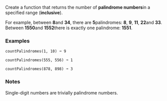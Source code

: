 Create a function that returns the number of **palindrome numbers**in a specified range (**inclusive**).

For example, between **8**and **34**, there are **5**palindromes: **8**, **9**, **11**, **22**and **33**. Between **1550**and **1552**there is exactly one palindrome: **1551**.


### Examples ###
    countPalindromes(1, 10) ➞ 9

    countPalindromes(555, 556) ➞ 1

    countPalindromes(878, 898) ➞ 3


### Notes ###
Single-digit numbers are trivially palindrome numbers.